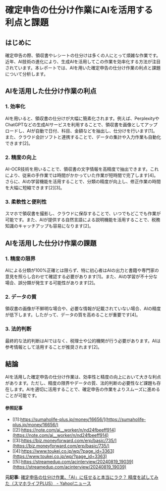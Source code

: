 # 確定申告の仕分け作業にAIを活用する利点と課題

## はじめに

確定申告の際、領収書やレシートの仕分けは多くの人にとって煩雑な作業です。近年、AI技術の進化により、生成AIを活用してこの作業を効率化する方法が注目されています。本レポートでは、AIを用いた確定申告の仕分け作業の利点と課題について分析します。

## AIを活用した仕分け作業の利点

### 1. **効率化**
AIを用いると、領収書の仕分けが大幅に簡素化されます。例えば、PerplexityやChatGPTなどの生成AIサービスを利用することで、領収書を画像としてアップロードし、AIが自動で日付、科目、金額などを抽出し、仕分けを行います[1]。また、クラウド会計ソフトと連携することで、データの集計や入力作業も自動化できます[2]。

### 2. **精度の向上**
AI-OCR技術を用いることで、領収書の文字情報を高精度で抽出できます。これにより、従来の手作業では時間がかかっていた作業が短時間で完了します[4]。さらに、AIの学習機能を活用することで、分類の精度が向上し、修正作業の時間を大幅に短縮できます[2][3]。

### 3. **柔軟性と便利性**
スマホで領収書を撮影し、クラウドに保存することで、いつでもどこでも作業が可能です。また、AIが提供する自然言語による説明機能を活用することで、税務知識のキャッチアップも容易になります[2]。

## AIを活用した仕分け作業の課題

### 1. **精度の限界**
AIによる分類が100%正確とは限らず、特に初心者はAIの出力と書籍や専門家の意見を照らし合わせて確認する必要があります[1]。また、AIの学習が不十分な場合、誤分類が発生する可能性があります[2]。

### 2. **データの質**
領収書の画像が不鮮明な場合や、必要な情報が記載されていない場合、AIの精度が低下します。したがって、データの質を高めることが重要です[4]。

### 3. **法的判断**
最終的な法的判断はAIではなく、税理士や公的機関が行う必要があります。AIは参考情報として活用することが推奨されます[2]。

## 結論

AIを活用した確定申告の仕分け作業は、効率性と精度の向上において大きな利点があります。ただし、精度の限界やデータの質、法的判断の必要性など課題も存在します。AIを適切に活用することで、確定申告の作業をよりスムーズに進めることが可能です。

#### 参照記事
- [[1]:https://sumaholife-plus.jp/money/16656/](https://sumaholife-plus.jp/money/16656/)
- [[2]:https://note.com/ai__worker/n/nd24fbeeff914](https://note.com/ai__worker/n/nd24fbeeff914)
- [[3]:https://biz.moneyforward.com/erp/basic/735/](https://biz.moneyforward.com/erp/basic/735/)
- [[4]:https://www.toukei.co.jp/wp/?page_id=3363](https://www.toukei.co.jp/wp/?page_id=3363)
- [[5]:https://streamedup.com/acinterview/20240819_19039](https://streamedup.com/acinterview/20240819_19039)


**元記事:** [確定申告の仕分け作業、「AI」に任せると本当にラク？ 精度を試してみた（スマホライフPLUS） - Yahoo!ニュース](https://news.yahoo.co.jp/articles/5dd1c50adc95ba0f480f3e570732f7313696d292)
